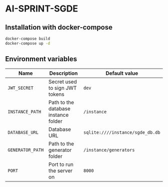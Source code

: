 # AI-SPRINT-SGDE

## Installation with docker-compose

```bash
docker-compose build
docker-compose up -d
```

## Environment variables

| Name             | Description                          | Default value                    |
|------------------|--------------------------------------|----------------------------------|
| `JWT_SECRET`     | Secret used to sign JWT tokens       | `dev`                            |
| `INSTANCE_PATH`  | Path to the database instance folder | `/instance  `                    |
| `DATABASE_URL`   | Database URL                         | `sqlite:////instance/sgde_db.db` |
| `GENERATOR_PATH` | Path to the generator folder         | `/instance/generators`           |
| `PORT`           | Port to run the server on            | `8000`                           |
